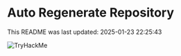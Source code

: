 # Auto Regenerate Repository

This README was last updated: 2025-01-23 22:25:43

 ![TryHackMe](https://tryhackme.com/badge/533634)